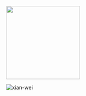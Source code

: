 <img src="https://static.wikia.nocookie.net/houkai-star-rail/images/5/5c/Stelle_Sticker_02.png/revision/latest?cb=20230420195524" width="200" height="200">
<p align="left"> <img src="https://komarev.com/ghpvc/?username=xian-wei&label=Profile%20views&color=0e75b6&style=flat" alt="xian-wei" /> </p>
